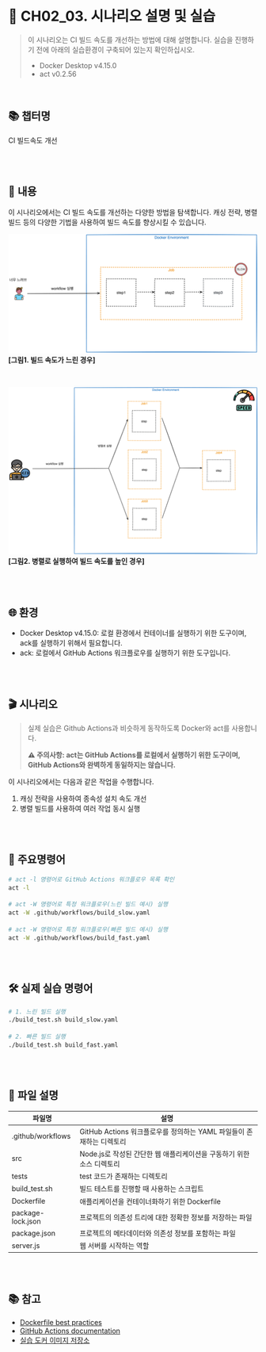 # 🚀 CH02_03. 시나리오 설명 및 실습

> 이 시나리오는 CI 빌드 속도를 개선하는 방법에 대해 설명합니다. 실습을 진행하기 전에 아래의 실습환경이 구축되어 있는지 확인하십시오.
> - Docker Desktop v4.15.0
> - act v0.2.56

<br>

## 📚 챕터명

CI 빌드속도 개선

<br><br>

## 📝 내용

이 시나리오에서는 CI 빌드 속도를 개선하는 다양한 방법을 탐색합니다. 캐싱 전략, 병렬 빌드 등의 다양한 기법을 사용하여 빌드 속도를 향상시킬 수 있습니다.

![빌드 속도가 느린 경우](../../images/02-02-01-image.png)
**[그림1. 빌드 속도가 느린 경우]**

<br>

![빌드 속도가 빠른 경우](../../images/02-02-02-image.png)
**[그림2. 병렬로 실행하여 빌드 속도를 높인 경우]**

<br><br>

## 🌐 환경

- Docker Desktop v4.15.0: 로컬 환경에서 컨테이너를 실행하기 위한 도구이며, ack를 실행하기 위해서 필요합니다.
- ack: 로컬에서 GitHub Actions 워크플로우를 실행하기 위한 도구입니다.

<br><br>

## 🎬 시나리오

> 실제 실습은 Github Actions과 비슷하게 동작하도록 Docker와 act를 사용합니다.
> 
> **⚠️ 주의사항: act는 GitHub Actions를 로컬에서 실행하기 위한 도구이며, GitHub Actions와 완벽하게 동일하지는 않습니다.**

이 시나리오에서는 다음과 같은 작업을 수행합니다.

1. 캐싱 전략을 사용하여 종속성 설치 속도 개선
2. 병렬 빌드를 사용하여 여러 작업 동시 실행

<br><br>

## 📌 주요명령어

```bash
# act -l 명령어로 GitHub Actions 워크플로우 목록 확인
act -l

# act -W 명령어로 특정 워크플로우(느린 빌드 예시) 실행
act -W .github/workflows/build_slow.yaml

# act -W 명령어로 특정 워크플로우(빠른 빌드 예시) 실행
act -W .github/workflows/build_fast.yaml
```

<br><br>

## 🛠️ 실제 실습 명령어

```bash
# 1. 느린 빌드 실행
./build_test.sh build_slow.yaml

# 2. 빠른 빌드 실행
./build_test.sh build_fast.yaml
```

<br><br>

## 📁 파일 설명
|파일명|설명|
|---|---|
|.github/workflows|GitHub Actions 워크플로우를 정의하는 YAML 파일들이 존재하는 디렉토리|
|src|Node.js로 작성된 간단한 웹 애플리케이션을 구동하기 위한 소스 디렉토리|
|tests|test 코드가 존재하는 디렉토리|
|build_test.sh|빌드 테스트를 진행할 때 사용하는 스크립트|
|Dockerfile|애플리케이션을 컨테이너화하기 위한 Dockerfile|
|package-lock.json|프로젝트의 의존성 트리에 대한 정확한 정보를 저장하는 파일|
|package.json|프로젝트의 메타데이터와 의존성 정보를 포함하는 파일|
|server.js|웹 서버를 시작하는 역할|

<br><br>

## 📚 참고
- [Dockerfile best practices](https://docs.docker.com/develop/develop-images/dockerfile_best-practices/)
- [GitHub Actions documentation](https://docs.github.com/en/actions)
- [실습 도커 이미지 저장소](https://hub.docker.com/repository/docker/username/repo)

